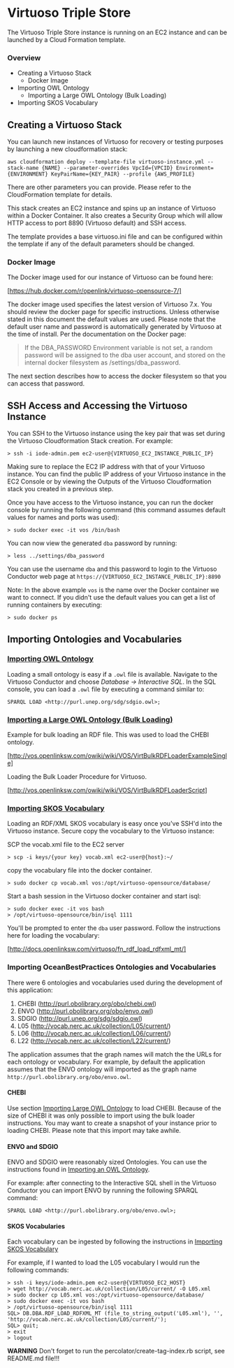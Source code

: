 # Virtuoso Triple Store

The Virtuoso Triple Store instance is running on an EC2 instance and can be launched by a Cloud Formation template.


### Overview

- Creating a Virtuoso Stack
    - Docker Image
- Importing OWL Ontology
    - Importing a Large OWL Ontology (Bulk Loading)
- Importing SKOS Vocabulary

## Creating a Virtuoso Stack

You can launch new instances of Virtuoso for recovery or testing purposes by launching a new cloudformation stack:

```
aws cloudformation deploy --template-file virtuoso-instance.yml --stack-name {NAME} --parameter-overrides VpcId={VPCID} Environment={ENVIRONMENT} KeyPairName={KEY_PAIR} --profile {AWS_PROFILE}
```

There are other parameters you can provide. Please refer to the CloudFormation template for details.

This stack creates an EC2 instance and spins up an instance of Virtuoso within a Docker Container. It also creates a Security Group which will allow HTTP access to port 8890 (Virtuoso default) and SSH access.

The template provides a base virtuoso.ini file and can be configured within the template if any of the default parameters should be changed.

### Docker Image

The Docker image used for our instance of Virtuoso can be found here:

[https://hub.docker.com/r/openlink/virtuoso-opensource-7/]

The docker image used specifies the latest version of Virtuoso 7.x. You should review the docker page for specific instructions. Unless otherwise stated in this document the default values are used. Please note that the default user name and password is automatically generated by Virtuoso at the time of install. Per the documentation on the Docker page:

> If the DBA_PASSWORD Environment variable is not set, a random password will be assigned to the dba user account, and stored on the internal docker filesystem as /settings/dba_password.

The next section describes how to access the docker filesystem so that you can access that password.

## SSH Access and Accessing the Virtuoso Instance

You can SSH to the Virtuoso instance using the key pair that was set during the Virtuoso Cloudformation Stack creation. For example:

```
> ssh -i iode-admin.pem ec2-user@{VIRTUOSO_EC2_INSTANCE_PUBLIC_IP}
```
Making sure to replace the EC2 IP address with that of your Virtuoso instance. You can find the public IP address of your Virtuoso instance in the EC2 Console or by viewing the Outputs of the Virtuoso Cloudformation stack you created in a previous step.

Once you have access to the Virtuoso instance, you can run the docker console by running the following command (this command assumes default values for names and ports was used):

```
> sudo docker exec -it vos /bin/bash
```

You can now view the generated `dba` password by running:

```
> less ../settings/dba_password
```

You can use the username `dba` and this password to login to the Virtuoso Conductor web page at `https://{VIRTUOSO_EC2_INSTANCE_PUBLIC_IP}:8890`

Note: In the above example `vos` is the name over the Docker container we want to connect. If you didn't use the default values you can get a list of running containers by executing:

```
> sudo docker ps
```



## Importing Ontologies and Vocabularies

### [Importing OWL Ontology](#import-owl)

Loading a small ontology is easy if a `.owl` file is available. Navigate to the Virtuoso Conductor and choose _Database -> Interactive SQL_. In the SQL console, you can load a `.owl` file by executing a command similar to:

```
SPARQL LOAD <http://purl.unep.org/sdg/sdgio.owl>;
```

### [Importing a Large OWL Ontology (Bulk Loading)](#import-large-owl)

Example for bulk loading an RDF file. This was used to load the CHEBI ontology.

[http://vos.openlinksw.com/owiki/wiki/VOS/VirtBulkRDFLoaderExampleSingle]

Loading the Bulk Loader Procedure for Virtuoso.

[http://vos.openlinksw.com/owiki/wiki/VOS/VirtBulkRDFLoaderScript]

### [Importing SKOS Vocabulary](#import-skos-vocabulary)

Loading an RDF/XML SKOS vocabulary is easy once you've SSH'd into the Virtuoso instance. Secure copy the vocabulary to the Virtuoso instance:

SCP the vocab.xml file to the EC2 server
```
> scp -i keys/{your key} vocab.xml ec2-user@{host}:~/
```
copy the vocabulary file into the docker container.

```
> sudo docker cp vocab.xml vos:/opt/virtuoso-opensource/database/
```

Start a bash session in the Virtuoso docker container and start isql:

```
> sudo docker exec -it vos bash
> /opt/virtuoso-opensource/bin/isql 1111
```

You'll be prompted to enter the `dba` user password. Follow the instructions here for loading the vocabulary:

[http://docs.openlinksw.com/virtuoso/fn_rdf_load_rdfxml_mt/]

### Importing OceanBestPractices Ontologies and Vocabularies

There were 6 ontologies and vocabularies used during the development of this application:

  1. CHEBI (http://purl.obolibrary.org/obo/chebi.owl)
  2. ENVO (http://purl.obolibrary.org/obo/envo.owl)
  3. SDGIO (http://purl.unep.org/sdg/sdgio.owl)
  4. L05 (http://vocab.nerc.ac.uk/collection/L05/current/)
  5. L06 (http://vocab.nerc.ac.uk/collection/L06/current/)
  6. L22 (http://vocab.nerc.ac.uk/collection/L22/current/)

The application assumes that the graph names will match the the URLs for each ontology or vocabulary. For example, by default the application assumes that the ENVO ontology will imported as the graph name `http://purl.obolibrary.org/obo/envo.owl`.

#### CHEBI

Use section [Importing Large OWL Ontology](#large-owl-load) to load CHEBI. Because of the size of CHEBI it was only possible to import using the bulk loader instructions. You may want to create a snapshot of your instance prior to loading CHEBI. Please note that this import may take awhile.

#### ENVO and SDGIO

ENVO and SDGIO were reasonably sized Ontologies. You can use the instructions found in [Importing an OWL Ontology](#import-owl).

For example: after connecting to the Interactive SQL shell in the Virtuoso Conductor you can import ENVO by running the following SPARQL command:

```
SPARQL LOAD <http://purl.obolibrary.org/obo/envo.owl>;
```

#### SKOS Vocabularies

Each vocabulary can be ingested by following the instructions in [Importing SKOS Vocabulary](#import-skos-vocabulary)

For example, if I wanted to load the L05 vocabulary I would run the following commands:

```
> ssh -i keys/iode-admin.pem ec2-user@{VIRTUOSO_EC2_HOST}
> wget http://vocab.nerc.ac.uk/collection/L05/current/ -O L05.xml
> sudo docker cp L05.xml vos:/opt/virtuoso-opensource/database/
> sudo docker exec -it vos bash
> /opt/virtuoso-opensource/bin/isql 1111
SQL> DB.DBA.RDF_LOAD_RDFXML_MT (file_to_string_output('L05.xml'), '', 'http://vocab.nerc.ac.uk/collection/L05/current/');
SQL> quit;
> exit
> logout
```

**WARNING** Don't forget to run the percolator/create-tag-index.rb script, see README.md file!!!
